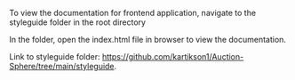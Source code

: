 To view the documentation for frontend application, navigate to the styleguide folder in the root directory

In the folder, open the index.html file in browser to view the documentation.

Link to styleguide folder: https://github.com/kartikson1/Auction-Sphere/tree/main/styleguide.
